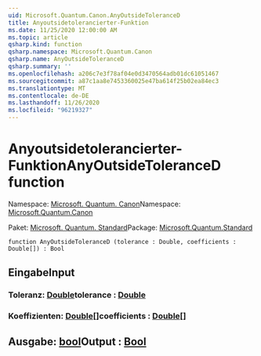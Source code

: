 ```yaml
---
uid: Microsoft.Quantum.Canon.AnyOutsideToleranceD
title: Anyoutsidetolerancierter-Funktion
ms.date: 11/25/2020 12:00:00 AM
ms.topic: article
qsharp.kind: function
qsharp.namespace: Microsoft.Quantum.Canon
qsharp.name: AnyOutsideToleranceD
qsharp.summary: ''
ms.openlocfilehash: a206c7e3f78af04e0d3470564adb01dc61051467
ms.sourcegitcommit: a87c1aa8e7453360025e47ba614f25b02ea84ec3
ms.translationtype: MT
ms.contentlocale: de-DE
ms.lasthandoff: 11/26/2020
ms.locfileid: "96219327"
---
```

# <a name="anyoutsidetoleranced-function"></a><span data-ttu-id="d3b76-102">Anyoutsidetolerancierter-Funktion</span><span class="sxs-lookup"><span data-stu-id="d3b76-102">AnyOutsideToleranceD function</span></span>

<span data-ttu-id="d3b76-103">Namespace: [Microsoft. Quantum. Canon](xref:Microsoft.Quantum.Canon)</span><span class="sxs-lookup"><span data-stu-id="d3b76-103">Namespace: [Microsoft.Quantum.Canon](xref:Microsoft.Quantum.Canon)</span></span>

<span data-ttu-id="d3b76-104">Paket: [Microsoft. Quantum. Standard](https://nuget.org/packages/Microsoft.Quantum.Standard)</span><span class="sxs-lookup"><span data-stu-id="d3b76-104">Package: [Microsoft.Quantum.Standard](https://nuget.org/packages/Microsoft.Quantum.Standard)</span></span>




```qsharp
function AnyOutsideToleranceD (tolerance : Double, coefficients : Double[]) : Bool
```


## <a name="input"></a><span data-ttu-id="d3b76-105">Eingabe</span><span class="sxs-lookup"><span data-stu-id="d3b76-105">Input</span></span>

### <a name="tolerance--double"></a><span data-ttu-id="d3b76-106">Toleranz: [Double](xref:microsoft.quantum.lang-ref.double)</span><span class="sxs-lookup"><span data-stu-id="d3b76-106">tolerance : [Double](xref:microsoft.quantum.lang-ref.double)</span></span>




### <a name="coefficients--double"></a><span data-ttu-id="d3b76-107">Koeffizienten: [Double](xref:microsoft.quantum.lang-ref.double)[]</span><span class="sxs-lookup"><span data-stu-id="d3b76-107">coefficients : [Double](xref:microsoft.quantum.lang-ref.double)[]</span></span>





## <a name="output--bool"></a><span data-ttu-id="d3b76-108">Ausgabe: [bool](xref:microsoft.quantum.lang-ref.bool)</span><span class="sxs-lookup"><span data-stu-id="d3b76-108">Output : [Bool](xref:microsoft.quantum.lang-ref.bool)</span></span>

